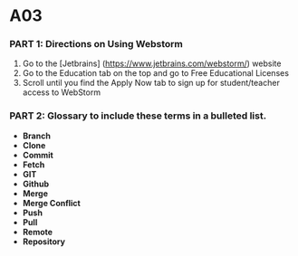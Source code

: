 # A03
### PART 1: Directions on Using Webstorm
  1. Go to the [Jetbrains] (https://www.jetbrains.com/webstorm/) website
  2. Go to the Education tab on the top and go to Free Educational Licenses
  3. Scroll until you find the Apply Now tab to sign up for student/teacher access to WebStorm

### PART 2: Glossary to include these terms in a bulleted list.
<ul>
  <li><strong>Branch</strong></li>
  <li><strong>Clone</strong></li>
  <li><strong>Commit</strong></li>
  <li><strong>Fetch</strong></li>
  <li><strong>GIT</strong></li>
  <li><strong>Github</strong></li>
  <li><strong>Merge</strong></li>
  <li><strong>Merge Conflict</strong></li>
  <li><strong>Push</strong></li>
  <li><strong>Pull</strong></li>
  <li><strong>Remote</strong></li>
  <li><strong>Repository</strong></li>
</ul>
